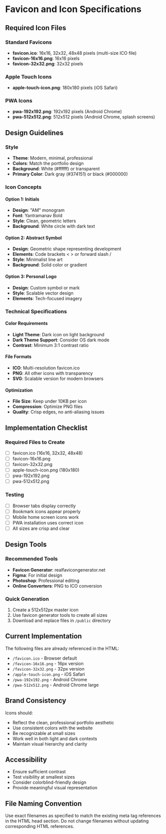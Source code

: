# Favicon and Icon Specifications

## Required Icon Files

### Standard Favicons
- **favicon.ico**: 16x16, 32x32, 48x48 pixels (multi-size ICO file)
- **favicon-16x16.png**: 16x16 pixels
- **favicon-32x32.png**: 32x32 pixels

### Apple Touch Icons
- **apple-touch-icon.png**: 180x180 pixels (iOS Safari)

### PWA Icons
- **pwa-192x192.png**: 192x192 pixels (Android Chrome)
- **pwa-512x512.png**: 512x512 pixels (Android Chrome, splash screens)

## Design Guidelines

### Style
- **Theme**: Modern, minimal, professional
- **Colors**: Match the portfolio design
- **Background**: White (#ffffff) or transparent
- **Primary Color**: Dark gray (#374151) or black (#000000)

### Icon Concepts

#### Option 1: Initials
- **Design**: "AM" monogram
- **Font**: Yantramanav Bold
- **Style**: Clean, geometric letters
- **Background**: White circle with dark text

#### Option 2: Abstract Symbol
- **Design**: Geometric shape representing development
- **Elements**: Code brackets < > or forward slash /
- **Style**: Minimalist line art
- **Background**: Solid color or gradient

#### Option 3: Personal Logo
- **Design**: Custom symbol or mark
- **Style**: Scalable vector design
- **Elements**: Tech-focused imagery

### Technical Specifications

#### Color Requirements
- **Light Theme**: Dark icon on light background
- **Dark Theme Support**: Consider OS dark mode
- **Contrast**: Minimum 3:1 contrast ratio

#### File Formats
- **ICO**: Multi-resolution favicon.ico
- **PNG**: All other icons with transparency
- **SVG**: Scalable version for modern browsers

#### Optimization
- **File Size**: Keep under 10KB per icon
- **Compression**: Optimize PNG files
- **Quality**: Crisp edges, no anti-aliasing issues

## Implementation Checklist

### Required Files to Create
- [ ] favicon.ico (16x16, 32x32, 48x48)
- [ ] favicon-16x16.png
- [ ] favicon-32x32.png
- [ ] apple-touch-icon.png (180x180)
- [ ] pwa-192x192.png
- [ ] pwa-512x512.png

### Testing
- [ ] Browser tabs display correctly
- [ ] Bookmark icons appear properly
- [ ] Mobile home screen icons work
- [ ] PWA installation uses correct icon
- [ ] All sizes are crisp and clear

## Design Tools

### Recommended Tools
- **Favicon Generator**: realfavicongenerator.net
- **Figma**: For initial design
- **Photoshop**: Professional editing
- **Online Converters**: PNG to ICO conversion

### Quick Generation
1. Create a 512x512px master icon
2. Use favicon generator tools to create all sizes
3. Download and replace files in `/public` directory

## Current Implementation

The following files are already referenced in the HTML:
- `/favicon.ico` - Browser default
- `/favicon-16x16.png` - 16px version
- `/favicon-32x32.png` - 32px version
- `/apple-touch-icon.png` - iOS Safari
- `/pwa-192x192.png` - Android Chrome
- `/pwa-512x512.png` - Android Chrome large

## Brand Consistency

Icons should:
- Reflect the clean, professional portfolio aesthetic
- Use consistent colors with the website
- Be recognizable at small sizes
- Work well in both light and dark contexts
- Maintain visual hierarchy and clarity

## Accessibility

- Ensure sufficient contrast
- Test visibility at smallest sizes
- Consider colorblind-friendly design
- Provide meaningful visual representation

## File Naming Convention

Use exact filenames as specified to match the existing meta tag references in the HTML head section. Do not change filenames without updating corresponding HTML references.